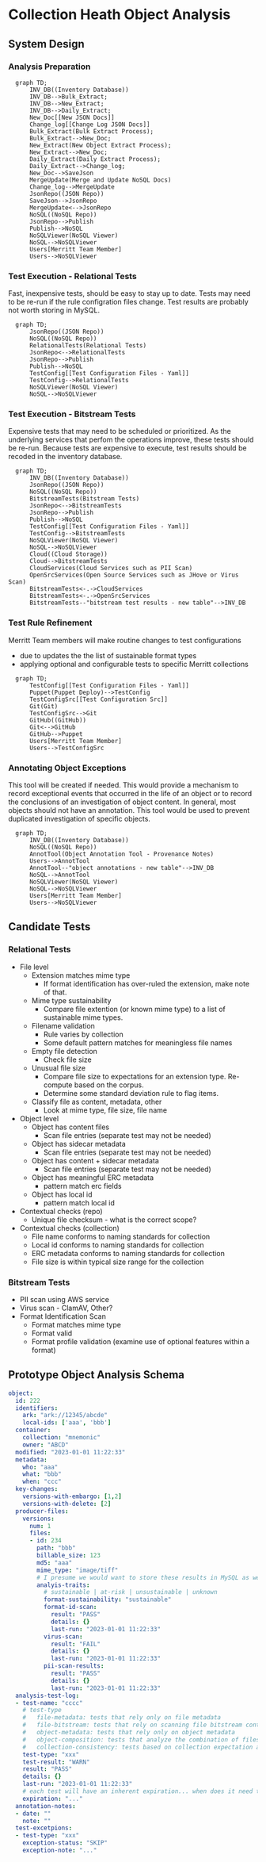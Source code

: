 # Collection Heath Object Analysis

## System Design

### Analysis Preparation

```mermaid
  graph TD;
      INV_DB((Inventory Database))
      INV_DB-->Bulk_Extract;
      INV_DB-->New_Extract;
      INV_DB-->Daily_Extract;
      New_Doc[[New JSON Docs]]
      Change_log[[Change Log JSON Docs]]
      Bulk_Extract(Bulk Extract Process);
      Bulk_Extract-->New_Doc;
      New_Extract(New Object Extract Process);
      New_Extract-->New_Doc;
      Daily_Extract(Daily Extract Process);
      Daily_Extract-->Change_log;
      New_Doc-->SaveJson
      MergeUpdate(Merge and Update NoSQL Docs)
      Change_log-->MergeUpdate
      JsonRepo((JSON Repo))
      SaveJson-->JsonRepo
      MergeUpdate<-->JsonRepo
      NoSQL((NoSQL Repo))
      JsonRepo-->Publish
      Publish-->NoSQL
      NoSQLViewer(NoSQL Viewer)
      NoSQL-->NoSQLViewer
      Users[Merritt Team Member]
      Users-->NoSQLViewer
```
### Test Execution - Relational Tests
Fast, inexpensive tests, should be easy to stay up to date.  Tests may need to be re-run if the rule configration files change.
Test results are probably not worth storing in MySQL.

```mermaid
  graph TD;
      JsonRepo((JSON Repo))
      NoSQL((NoSQL Repo))
      RelationalTests(Relational Tests)
      JsonRepo<-->RelationalTests
      JsonRepo-->Publish
      Publish-->NoSQL
      TestConfig[[Test Configuration Files - Yaml]]
      TestConfig-->RelationalTests
      NoSQLViewer(NoSQL Viewer)
      NoSQL-->NoSQLViewer
```

### Test Execution - Bitstream Tests
Expensive tests that may need to be scheduled or prioritized. As the underlying services that perfom the operations improve, these tests should be re-run.
Because tests are expensive to execute, test results should be recoded in the inventory database.

```mermaid
  graph TD;
      INV_DB((Inventory Database))
      JsonRepo((JSON Repo))
      NoSQL((NoSQL Repo))
      BitstreamTests(Bitstream Tests)
      JsonRepo<-->BitstreamTests
      JsonRepo-->Publish
      Publish-->NoSQL
      TestConfig[[Test Configuration Files - Yaml]]
      TestConfig-->BitstreamTests
      NoSQLViewer(NoSQL Viewer)
      NoSQL-->NoSQLViewer
      Cloud((Cloud Storage))
      Cloud-->BitstreamTests
      CloudServices(Cloud Services such as PII Scan)
      OpenSrcServices(Open Source Services such as JHove or Virus Scan)
      BitstreamTests<-.->CloudServices
      BitstreamTests<-.->OpenSrcServices
      BitstreamTests--"bitstream test results - new table"-->INV_DB
```


### Test Rule Refinement
Merritt Team members will make routine changes to test configurations
- due to updates the the list of sustainable format types
- applying optional and configurable tests to specific Merritt collections

```mermaid
  graph TD;
      TestConfig[[Test Configuration Files - Yaml]]
      Puppet(Puppet Deploy)-->TestConfig
      TestConfigSrc[[Test Configuration Src]]
      Git(Git)
      TestConfigSrc-->Git
      GitHub((GitHub))
      Git<-->GitHub
      GitHub-->Puppet
      Users[Merritt Team Member]
      Users-->TestConfigSrc
```

### Annotating Object Exceptions
This tool will be created if needed.  This would provide a mechanism to record exceptional events that occurred in the life of an object or to record the conclusions of an investigation of object content.
In general, most objects should not have an annotation.  This tool would be used to prevent duplicated investigation of specific objects.

```mermaid
  graph TD;
      INV_DB((Inventory Database))
      NoSQL((NoSQL Repo))
      AnnotTool(Object Annotation Tool - Provenance Notes)
      Users-->AnnotTool
      AnnotTool--"object annotations - new table"-->INV_DB
      NoSQL-->AnnotTool
      NoSQLViewer(NoSQL Viewer)
      NoSQL-->NoSQLViewer
      Users[Merritt Team Member]
      Users-->NoSQLViewer

```

## Candidate Tests

### Relational Tests
- File level
  - Extension matches mime type
    - If format identification has over-ruled the extension, make note of that. 
  - Mime type sustainability
    - Compare file extention (or known mime type) to a list of sustainable mime types.
  - Filename validation
    - Rule varies by collection
    - Some default pattern matches for meaningless file names 
  - Empty file detection
    - Check file size
  - Unusual file size
    - Compare file size to expectations for an extension type.  Re-compute based on the corpus.
    - Determine some standard deviation rule to flag items.
  - Classify file as content, metadata, other
    - Look at mime type, file size, file name  
- Object level
  - Object has content files
    - Scan file entries (separate test may not be needed) 
  - Object has sidecar metadata
    - Scan file entries (separate test may not be needed) 
  - Object has content + sidecar metadata
    - Scan file entries (separate test may not be needed) 
  - Object has meaningful ERC metadata
    - pattern match erc fields
  - Object has local id
    - pattern match local id 
- Contextual checks (repo)
  - Unique file checksum - what is the correct scope?
- Contextual checks (collection)
  - File name conforms to naming standards for collection
  - Local id conforms to naming standards for collection
  - ERC metadata conforms to naming standards for collection
  - File size is within typical size range for the collection

### Bitstream Tests
- PII scan using AWS service
- Virus scan - ClamAV, Other?
- Format Identification Scan
  - Format matches mime type
  - Format valid
  - Format profile validation (examine use of optional features within a format)

## Prototype Object Analysis Schema

```yaml
object:
  id: 222
  identifiers:
    ark: "ark://12345/abcde"
    local-ids: ['aaa', 'bbb']
  container:
    collection: "mnemonic"
    owner: "ABCD"
  modified: "2023-01-01 11:22:33"
  metadata:
    who: "aaa"
    what: "bbb"
    when: "ccc"
  key-changes:
    versions-with-embargo: [1,2]
    versions-with-delete: [2]
  producer-files:
    versions:
      num: 1
      files: 
      - id: 234
        path: "bbb"
        billable_size: 123
        md5: "aaa"
        mime_type: "image/tiff"
        # I presume we would want to store these results in MySQL as well
        analyis-traits:
          # sustainable | at-risk | unsustainable | unknown
          format-sustainability: "sustainable"
          format-id-scan:
            result: "PASS"
            details: {}
            last-run: "2023-01-01 11:22:33"
          virus-scan:
            result: "FAIL"
            details: {}
            last-run: "2023-01-01 11:22:33"
          pii-scan-results:
            result: "PASS"
            details: {}
            last-run: "2023-01-01 11:22:33"
  analysis-test-log:
  - test-name: "cccc"
    # test-type
    #   file-metadata: tests that rely only on file metadata
    #   file-bitstream: tests that rely on scanning file bitstream content 
    #   object-metadata: tests that rely only on object metadata
    #   object-composition: tests that analyze the combination of files
    #   collection-consistency: tests based on collection expectation and collection configuration files
    test-type: "xxx"
    test-result: "WARN"
    result: "PASS"
    details: {}
    last-run: "2023-01-01 11:22:33"
    # each test will have an inherent expiration... when does it need to run again
    expiration: "..."
  annotation-notes:
  - date: ""
    note: ""
  test-excetpions:
  - test-type: "xxx"
    exception-status: "SKIP"
    exception-note: "..."
```
